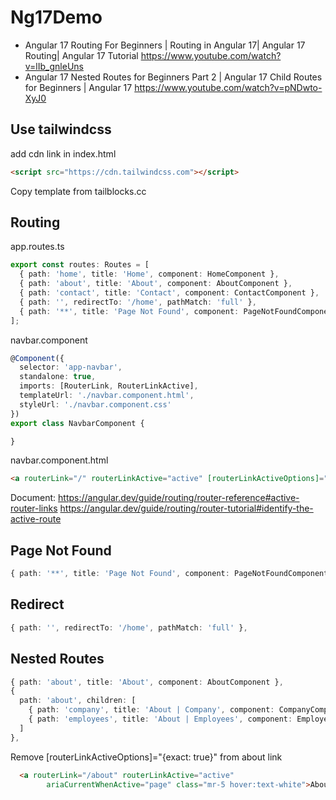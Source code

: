 # Ng17Demo

- Angular 17 Routing For Beginners | Routing in Angular 17| Angular 17 Routing| Angular 17 Tutorial
https://www.youtube.com/watch?v=lIb_gnleUns
- Angular 17 Nested Routes for Beginners Part 2 | Angular 17 Child Routes for Beginners | Angular 17
https://www.youtube.com/watch?v=pNDwto-XyJ0



## Use tailwindcss
add cdn link in index.html
```html
<script src="https://cdn.tailwindcss.com"></script>
```

Copy template from tailblocks.cc



## Routing
app.routes.ts
```ts
export const routes: Routes = [
  { path: 'home', title: 'Home', component: HomeComponent },
  { path: 'about', title: 'About', component: AboutComponent },
  { path: 'contact', title: 'Contact', component: ContactComponent },
  { path: '', redirectTo: '/home', pathMatch: 'full' },
  { path: '**', title: 'Page Not Found', component: PageNotFoundComponent }
];
```

navbar.component
```ts
@Component({
  selector: 'app-navbar',
  standalone: true,
  imports: [RouterLink, RouterLinkActive],
  templateUrl: './navbar.component.html',
  styleUrl: './navbar.component.css'
})
export class NavbarComponent {

}
```
navbar.component.html
```html
<a routerLink="/" routerLinkActive="active" [routerLinkActiveOptions]="{exact: true}" class="mr-5 hover:text-white">Home</a>
```
Document: 
https://angular.dev/guide/routing/router-reference#active-router-links
https://angular.dev/guide/routing/router-tutorial#identify-the-active-route


## Page Not Found
```ts
{ path: '**', title: 'Page Not Found', component: PageNotFoundComponent }
```

## Redirect
```ts
{ path: '', redirectTo: '/home', pathMatch: 'full' },
```


## Nested Routes 
```ts
{ path: 'about', title: 'About', component: AboutComponent },
{
  path: 'about', children: [
    { path: 'company', title: 'About | Company', component: CompanyComponent },
    { path: 'employees', title: 'About | Employees', component: EmployeesComponent },
  ]
},
```

Remove [routerLinkActiveOptions]="{exact: true}" from about link
```html
  <a routerLink="/about" routerLinkActive="active"
        ariaCurrentWhenActive="page" class="mr-5 hover:text-white">About</a>
```
